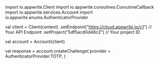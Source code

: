 import io.appwrite.Client
import io.appwrite.coroutines.CoroutineCallback
import io.appwrite.services.Account
import io.appwrite.enums.AuthenticatorProvider

val client = Client(context)
    .setEndpoint("https://cloud.appwrite.io/v1") // Your API Endpoint
    .setProject("5df5acd0d48c2") // Your project ID

val account = Account(client)

val response = account.createChallenge(
    provider = AuthenticatorProvider.TOTP,
)